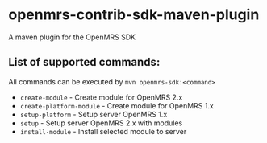 # openmrs-contrib-sdk-maven-plugin
A maven plugin for the OpenMRS SDK

## List of supported commands:

All commands can be executed by `mvn openmrs-sdk:<command>`

* `create-module` - Create module for OpenMRS 2.x
* `create-platform-module` - Create module for OpenMRS 1.x
* `setup-platform` - Setup server OpenMRS 1.x
* `setup` - Setup server OpenMRS 2.x with modules
* `install-module` - Install selected module to server